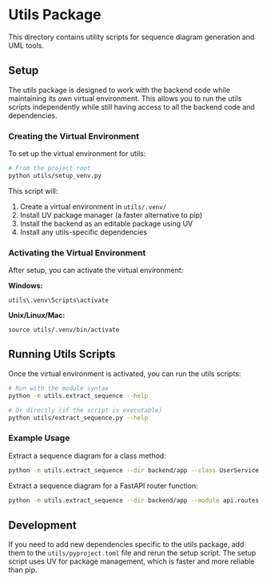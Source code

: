# Utils Package

This directory contains utility scripts for sequence diagram generation and UML tools.

## Setup

The utils package is designed to work with the backend code while maintaining its own virtual environment. This allows you to run the utils scripts independently while still having access to all the backend code and dependencies.

### Creating the Virtual Environment

To set up the virtual environment for utils:

```bash
# From the project root
python utils/setup_venv.py
```

This script will:
1. Create a virtual environment in `utils/.venv/`
2. Install UV package manager (a faster alternative to pip)
3. Install the backend as an editable package using UV
4. Install any utils-specific dependencies

### Activating the Virtual Environment

After setup, you can activate the virtual environment:

**Windows:**
```
utils\.venv\Scripts\activate
```

**Unix/Linux/Mac:**
```
source utils/.venv/bin/activate
```

## Running Utils Scripts

Once the virtual environment is activated, you can run the utils scripts:

```bash
# Run with the module syntax
python -m utils.extract_sequence --help

# Or directly (if the script is executable)
python utils/extract_sequence.py --help
```

### Example Usage

Extract a sequence diagram for a class method:
```bash
python -m utils.extract_sequence --dir backend/app --class UserService --method create_user
```

Extract a sequence diagram for a FastAPI router function:
```bash
python -m utils.extract_sequence --dir backend/app --module api.routes.login --function login_access_token
```

## Development

If you need to add new dependencies specific to the utils package, add them to the `utils/pyproject.toml` file and rerun the setup script. The setup script uses UV for package management, which is faster and more reliable than pip.